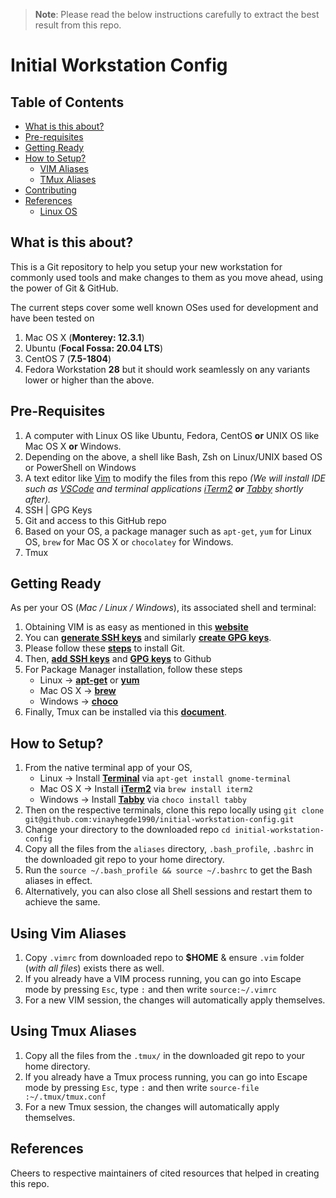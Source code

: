 > **Note**:
> Please read the below instructions carefully to extract the best result from this repo.


Initial Workstation Config
======================

## Table of Contents
- [What is this about?](#what-is-this-about)
- [Pre-requisites](#pre-requisites)
 - [Getting Ready](#getting-ready)
 - [How to Setup?](#how-to-setup)
    - [VIM Aliases](#using-vim-aliases)
    - [TMux Aliases](#using-tmux-aliases)
- [Contributing](Contributing.md)
- [References](#references)
    - [Linux OS](Linux-OS.md)

## What is this about?
This is a Git repository to help you setup your new workstation for commonly used tools and make changes to them as you move ahead, using the power of Git & GitHub. 

The current steps cover some well known OSes used for development and have been tested on
1. Mac OS X (**Monterey: 12.3.1**)
1. Ubuntu (**Focal Fossa: 20.04 LTS**)
1. CentOS 7 (**7.5-1804**)
1. Fedora Workstation **28**
but it should work seamlessly on any variants lower or higher than the above.


## Pre-Requisites
1. A computer with Linux OS like Ubuntu, Fedora, CentOS **or** UNIX OS like Mac OS X **or** Windows.
1. Depending on the above, a shell like Bash, Zsh on Linux/UNIX based OS or PowerShell on Windows
1. A text editor like [Vim](https://www.vim.org/) to modify the files from this repo _(We will install IDE such as [VSCode](https://code.visualstudio.com/) and terminal applications [iTerm2](https://iterm2.com/) **or** [Tabby](https://tabby.sh/) shortly after)._
1. SSH | GPG Keys
1. Git and access to this GitHub repo
1. Based on your OS, a package manager such as `apt-get`, `yum` for Linux OS, `brew` for Mac OS X or `chocolatey` for Windows.
1. Tmux


## Getting Ready
As per your OS (*Mac / Linux / Windows*), its associated shell and terminal:

1. Obtaining VIM is as easy as mentioned in this **[website](https://www.sitepoint.com/getting-started-vim/)**
1. You can **[generate SSH keys](https://medium.com/risan/upgrade-your-ssh-key-to-ed25519-c6e8d60d3c54)** and similarly **[create GPG keys](https://yanhan.github.io/posts/2017-09-27-how-to-use-gpg-to-encrypt-stuff/)**.
1. Please follow these **[steps](https://linode.com/docs/development/version-control/how-to-install-git-on-linux-mac-and-windows/)** to install Git.
1. Then, **[add SSH keys](https://help.github.com/articles/generating-a-new-ssh-key-and-adding-it-to-the-ssh-agent/)** and **[GPG keys](https://docs.github.com/en/authentication/managing-commit-signature-verification/about-commit-signature-verification)** to Github
1. For Package Manager installation, follow these steps 
   + Linux &rarr; **[apt-get](https://help.ubuntu.com/community/AptGet/Howto)** or **[yum](https://www.redhat.com/sysadmin/how-manage-packages)**
   + Mac OS X &rarr; **[brew](https://brew.sh/)**
   + Windows &rarr; **[choco](https://docs.chocolatey.org/en-us/choco/setup#installing-chocolatey)**
1. Finally, Tmux can be installed via this **[document](https://howchoo.com/g/ytkwotvkztq/using-the-iterm-2-and-tmux-integration)**.


## How to Setup?

1. From the native terminal app of your OS, 
   + Linux &rarr; Install **[Terminal](https://manpages.ubuntu.com/manpages/lunar/en/man1/gnome-terminal.1.html)** via `apt-get install gnome-terminal`
   + Mac OS X &rarr; Install **[iTerm2](https://iterm2.com/)** via `brew install iterm2`
   + Windows &rarr; Install **[Tabby](https://tabby.sh/)** via `choco install tabby`
1.  Then on the respective terminals, clone this repo locally using
  `git clone git@github.com:vinayhegde1990/initial-workstation-config.git`
1.  Change your directory to the downloaded repo
  `cd initial-workstation-config`
1.  Copy all the files from the `aliases` directory, `.bash_profile`, `.bashrc` in the downloaded git repo to your home directory.
1.  Run the `source ~/.bash_profile && source ~/.bashrc` to get the Bash aliases in effect.
1.  Alternatively, you can also close all Shell sessions and restart them to achieve the same.


## Using Vim Aliases
1. Copy `.vimrc` from downloaded repo to **$HOME** & ensure `.vim` folder (_with all files_) exists there as well.
1. If you already have a VIM process running, you can go into Escape mode by pressing `Esc`, type `:` and then write `source:~/.vimrc`
1. For a new VIM session, the changes will automatically apply themselves.

## Using Tmux Aliases
1. Copy all the files from the `.tmux/` in the downloaded git repo to your home directory.
1. If you already have a Tmux process running, you can go into Escape mode by pressing `Esc`, type `:` and then write `source-file :~/.tmux/tmux.conf`
1. For a new Tmux session, the changes will automatically apply themselves.

## References
Cheers to respective maintainers of cited resources that helped in creating this repo.
